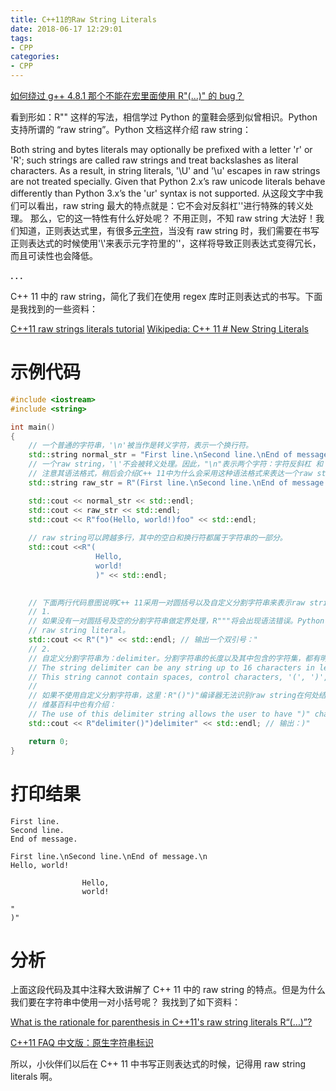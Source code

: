 ```yaml
---
title: C++11的Raw String Literals 
date: 2018-06-17 12:29:01
tags:
- CPP
categories:
- CPP
---
```






[如何绕过 g++ 4.8.1 那个不能在宏里面使用 R"(...)" 的 bug？](http://www.zhihu.com/question/23321406)

看到形如：R"" 这样的写法，相信学过 Python 的童鞋会感到似曾相识。Python 支持所谓的 “raw string”。Python 文档这样介绍 raw string：

Both string and bytes literals may optionally be prefixed with a letter 'r' or 'R'; such strings are called raw strings and treat backslashes as literal characters. As a result, in string literals, '\U' and '\u' escapes in raw strings are not treated specially. Given that Python 2.x’s raw unicode literals behave differently than Python 3.x’s the 'ur' syntax is not supported.
从这段文字中我们可以看出，raw string 最大的特点就是：它不会对反斜杠'\'进行特殊的转义处理。
那么，它的这一特性有什么好处呢？
不用正则，不知 raw string 大法好！我们知道，正则表达式里，有很多[元字符](http://deerchao.net/tutorials/regex/regex.htm#metacode)，当没有 raw string 时，我们需要在书写正则表达式的时候使用'\\'来表示元字符里的'\'，这样将导致正则表达式变得冗长，而且可读性也会降低。

**. . .**<!--more -->

C++ 11 中的 raw string，简化了我们在使用 regex 库时正则表达式的书写。下面是我找到的一些资料：

[C++11 raw strings literals tutorial](http://solarianprogrammer.com/2011/10/16/cpp-11-raw-strings-literals-tutorial/)
[Wikipedia: C++ 11 # New String Literals](http://en.wikipedia.org/wiki/C%2B%2B11#New_string_literals)

# 示例代码


``` c++
#include <iostream>
#include <string>

int main()
{
    // 一个普通的字符串，'\n'被当作是转义字符，表示一个换行符。
    std::string normal_str = "First line.\nSecond line.\nEnd of message.\n";
    // 一个raw string，'\'不会被转义处理。因此，"\n"表示两个字符：字符反斜杠 和 字母n。
    // 注意其语法格式，稍后会介绍C++ 11中为什么会采用这种语法格式来表达一个raw string。
    std::string raw_str = R"(First line.\nSecond line.\nEnd of message.\n)";

    std::cout << normal_str << std::endl;
    std::cout << raw_str << std::endl;
    std::cout << R"foo(Hello, world!)foo" << std::endl;
    
    // raw string可以跨越多行，其中的空白和换行符都属于字符串的一部分。
    std::cout <<R"(
                   Hello,
                   world!
                   )" << std::endl;

				   
    // 下面两行代码意图说明C++ 11采用一对圆括号以及自定义分割字符串来表示raw string的原因。
    // 1.
    // 如果没有一对圆括号及空的分割字符串做定界处理，R"""将会出现语法错误。Python中，r"""也不会是一个合法的
    // raw string literal。
    std::cout << R"(")" << std::endl; // 输出一个双引号："
    // 2.
    // 自定义分割字符串为：delimiter。分割字符串的长度以及其中包含的字符集，都有明文规定。维基百科：
    // The string delimiter can be any string up to 16 characters in length, including the empty string. 
    // This string cannot contain spaces, control characters, '(', ')', or the '\' character. 
    // 
    // 如果不使用自定义分割字符串，这里：R"()")"编译器无法识别raw string在何处结束。自定义分割字符串的用途
    // 维基百科中也有介绍：
    // The use of this delimiter string allows the user to have ")" characters within raw string literals.
    std::cout << R"delimiter()")delimiter" << std::endl; // 输出：)"

    return 0;
}
```


# 打印结果

	First line.
	Second line.
	End of message.

	First line.\nSecond line.\nEnd of message.\n
	Hello, world!

					Hello,
					world!

	"
	)"


# 分析

上面这段代码及其中注释大致讲解了 C++ 11 中的 raw string 的特点。但是为什么我们要在字符串中使用一对小括号呢？
我找到了如下资料：

[What is the rationale for parenthesis in C++11's raw string literals R“(…)”?](http://stackoverflow.com/questions/19075999/what-is-the-rationale-for-parenthesis-in-c11s-raw-string-literals-r)

[C++11 FAQ 中文版：原生字符串标识](http://www.chenlq.net/books/cpp11-faq/c-0-x-faq-chinese-version-of-native-string-that-identifies-the.html)


所以，小伙伴们以后在 C++ 11 中书写正则表达式的时候，记得用 raw string literals 啊。
